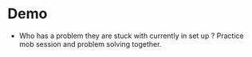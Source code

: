 # Demo

- Who has a problem they are stuck with currently in set up ? Practice mob session and problem solving together.